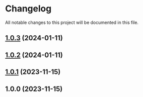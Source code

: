 # Changelog

All notable changes to this project will be documented in this file.

## [1.0.3](https://github.com/Nicu-Visan/test-repo/compare/v1.0.2...v1.0.3) (2024-01-11)

## [1.0.2](https://github.com/Nicu-Visan/test-repo/compare/v1.0.1...v1.0.2) (2024-01-11)

## [1.0.1](https://github.com/Nicu-Visan/test-repo/compare/v1.0.0...v1.0.1) (2023-11-15)

## 1.0.0 (2023-11-15)
